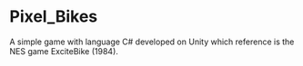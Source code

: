 # Pixel_Bikes
 A simple game with language C# developed on Unity which reference is the NES game ExciteBike (1984).
